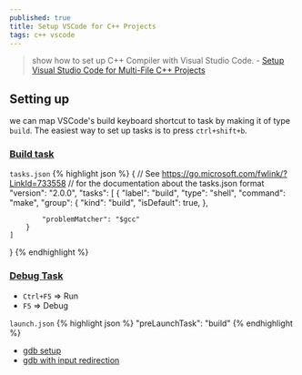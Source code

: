 ```yaml
---
published: true
title: Setup VSCode for C++ Projects
tags: c++ vscode
---
```

> show how to set up C++ Compiler with Visual Studio Code. - [Setup Visual Studio Code for Multi-File C++ Projects](https://dev.to/talhabalaj/setup-visual-studio-code-for-multi-file-c-projects-1jpi)

## Setting up 
we can map VSCode's build keyboard shortcut to task by making it of type `build`. The easiest way to set up tasks is to press `ctrl+shift+b`.

### [Build task](https://code.visualstudio.com/Docs/editor/tasks)
`tasks.json` 
{% highlight json %}
{
    // See https://go.microsoft.com/fwlink/?LinkId=733558
    // for the documentation about the tasks.json format
    "version": "2.0.0",
    "tasks": [
        {
            "label": "build",
            "type": "shell",
            "command": "make",
            "group": {
                "kind": "build",
                "isDefault": true,
            },
            
            "problemMatcher": "$gcc"
        }
    ]
}
{% endhighlight %}

### [Debug Task](https://code.visualstudio.com/docs/editor/debugging)
- `Ctrl+F5` => Run
- `F5` => Debug

`launch.json`
{% highlight json %}
"preLaunchTask": "build"
{% endhighlight %}


- [gdb setup](https://github.com/Microsoft/vscode-cpptools/issues/106)
- [gdb with input redirection](https://stackoverflow.com/questions/4758175/how-to-use-gdb-with-input-redirection)